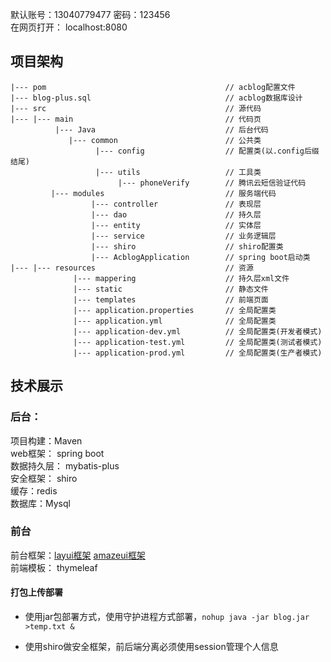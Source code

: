 默认账号：13040779477  密码：123456  
在网页打开： localhost:8080  
## 项目架构
```
|--- pom                                        // acblog配置文件
|--- blog-plus.sql                              // acblog数据库设计
|--- src                                        // 源代码
|--- |--- main                                  // 代码页
          |--- Java                             // 后台代码
             |--- common                        // 公共类
                   |--- config                  // 配置类(以.config后缀结尾)
                   |--- utils                   // 工具类
                        |--- phoneVerify        // 腾讯云短信验证代码
         |--- modules                           // 服务端代码
                  |--- controller               // 表现层
                  |--- dao                      // 持久层
                  |--- entity                   // 实体层
                  |--- service                  // 业务逻辑层
                  |--- shiro                    // shiro配置类
                  |--- AcblogApplication        // spring boot启动类
|--- |--- resources                             // 资源
              |--- mappering                    // 持久层xml文件
              |--- static                       // 静态文件
              |--- templates                    // 前端页面
              |--- application.properties       // 全局配置类
              |--- application.yml              // 全局配置类
              |--- application-dev.yml          // 全局配置类(开发者模式)
              |--- application-test.yml         // 全局配置类(测试者模式)
              |--- application-prod.yml         // 全局配置类(生产者模式)
```

## 技术展示
### 后台：
项目构建：Maven  
web框架： spring boot  
数据持久层： mybatis-plus  
安全框架： shiro  
缓存：redis  
数据库：Mysql  
### 前台
前台框架：[layui框架](https://www.layui.com/ "layui框架") [amazeui框架](https://amazeui.clouddeep.cn/ "amazeui框架")  
前端模板： thymeleaf  

#### 打包上传部署
- 使用jar包部署方式，使用守护进程方式部署，`nohup java -jar blog.jar >temp.txt &`

- 使用shiro做安全框架，前后端分离必须使用session管理个人信息

